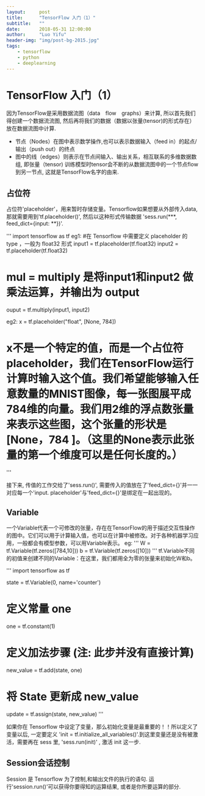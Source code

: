 ```yaml
---
layout:     post
title:      "TensorFlow 入门（1）"
subtitle:   ""
date:       2018-05-31 12:00:00
author:     "Luo Yifu"
header-img: "img/post-bg-2015.jpg"
tags:
    - tensorflow
    - python
    - deeplearning
---
```


# TensorFlow 入门（1）

因为TensorFlow是采用数据流图（data　flow　graphs）来计算, 所以首先我们得创建一个数据流流图, 然后再将我们的数据（数据以张量(tensor)的形式存在）放在数据流图中计算. 
* 节点（Nodes）在图中表示数学操作,也可以表示数据输入（feed in）的起点/输出（push out）的终点
* 图中的线（edges）则表示在节点间输入、输出关系，相互联系的多维数据数组, 即张量（tensor)
训练模型时tensor会不断的从数据流图中的一个节点flow到另一节点, 这就是TensorFlow名字的由来.

## 占位符
占位符'placeholder'，用来暂时存储变量。Tensorflow如果想要从外部传入data, 那就需要用到'tf.placeholder()', 然后以这种形式传输数据   'sess.run(***, feed_dict={input: **})'.

'''
import tensorflow as tf
eg1:
#在 Tensorflow 中需要定义 placeholder 的 type ，一般为 float32 形式
input1 = tf.placeholder(tf.float32)
input2 = tf.placeholder(tf.float32)
# mul = multiply 是将input1和input2 做乘法运算，并输出为 output 
ouput = tf.multiply(input1, input2)

eg2:
x = tf.placeholder("float", [None, 784])
# x不是一个特定的值，而是一个占位符placeholder，我们在TensorFlow运行计算时输入这个值。我们希望能够输入任意数量的MNIST图像，每一张图展平成784维的向量。我们用2维的浮点数张量来表示这些图，这个张量的形状是[None，784 ]。（这里的None表示此张量的第一个维度可以是任何长度的。）
'''

接下来, 传值的工作交给了'sess.run()', 需要传入的值放在了'feed_dict={}'并一一对应每一个'input. placeholder'与'feed_dict={}'是绑定在一起出现的。

## Variable
一个Variable代表一个可修改的张量，存在在TensorFlow的用于描述交互性操作的图中。它们可以用于计算输入值，也可以在计算中被修改。对于各种机器学习应用，一般都会有模型参数，可以用Variable表示。
eg:
'''
W = tf.Variable(tf.zeros([784,10]))
b = tf.Variable(tf.zeros([10]))
'''
tf.Variable不同的初值来创建不同的Variable：在这里，我们都用全为零的张量来初始化W和b。

'''
import tensorflow as tf

state = tf.Variable(0, name='counter')

# 定义常量 one
one = tf.constant(1)

# 定义加法步骤 (注: 此步并没有直接计算)
new_value = tf.add(state, one)

# 将 State 更新成 new_value
update = tf.assign(state, new_value)
'''

如果你在 Tensorflow 中设定了变量，那么初始化变量是最重要的！！所以定义了变量以后, 一定要定义 'init = tf.initialize_all_variables()'.到这里变量还是没有被激活，需要再在 sess 里, 'sess.run(init)' , 激活 init 这一步.


## Session会话控制
Session 是 Tensorflow 为了控制,和输出文件的执行的语句. 运行'session.run()'可以获得你要得知的运算结果, 或者是你所要运算的部分.
